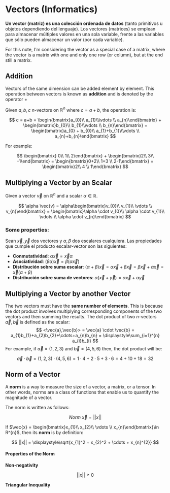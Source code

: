 # Vectors (Informatics)

**Un vector (matriz) es una colección ordenada de datos** (tanto primitivos u objetos dependiendo del lenguaje). Los vectores (matrices) se emplean para almacenar múltiples valores en una sola variable, frente a las variables que sólo pueden almacenar un valor (por cada variable).

For this note, I'm considering the vector as a special case of a matrix, where the vector is a matrix with one and only one row (or column), but at the end still a matrix.

## Addition

Vectors of the same dimension can be added element by element. This operation between vectors is known as **addition** and is denoted by the operator $+$

Given $a,b,c$ $n$-vectors on $\mathbb{R}^{n}$ where $c=a+b$, the operation is:

$$
c = a+b = \begin{bmatrix}a_{0}\\ a_{1}\\\vdots \\ a_{n}\end{bmatrix} + \begin{bmatrix}b_{0}\\ b_{1}\\\vdots \\ b_{n}\end{bmatrix} = \begin{bmatrix}a_{0} + b_{0}\\ a_{1}+b_{1}\\\vdots \\ a_{n}+b_{n}\end{bmatrix}
$$

For example:

$$
\begin{bmatrix} 0\\ 1\\ 2\end{bmatrix} + \begin{bmatrix}2\\ 3\\ -1\end{bmatrix} = \begin{bmatrix}0+2\\ 1+3 \\ 2-1\end{bmatrix} = \begin{bmatrix}2\\ 4 \\ 1\end{bmatrix}
$$


## Multiplying a Vector by an Scalar

Given a vector $\vec{v}$ on $\mathbb{R}^{n}$ and a scalar $\alpha \in \mathbb{R}$.

$$
\alpha \vec{v} = \alpha\begin{bmatrix}v_{0}\\ v_{1}\\ \vdots \\ v_{n}\end{bmatrix} = \begin{bmatrix}\alpha \cdot v_{0}\\ \alpha \cdot v_{1}\\ \vdots \\ \alpha \cdot v_{n}\end{bmatrix}
$$

### Some properties:
Sean $\vec{x},\vec{y}$ dos vectores y $\alpha, \beta$ dos escalares cualquiera. Las propiedades que cumple el producto escalar-vector son las siguientes:

* **Conmutatividad**: $\alpha \vec{x} = \vec{x}\alpha$
* **Asociatividad**: $(\beta \alpha)\vec{x} = \beta (\alpha\vec{x})$
* **Distribución sobre suma escalar**: $(\alpha + \beta)\vec{x} = \alpha \vec{x} + \beta\vec{x} =\beta\vec{x} + \alpha\vec{x} = \vec{x}(\alpha + \beta)$
* **Distribución sobre suma de vectores**: $\alpha (\vec{x}+\vec{y}) = \alpha\vec{x} + \alpha\vec{y}$


## Multiplying a Vector by another Vector
The two vectors must have the **same number of elements**. This is because the dot product involves multiplying corresponding components of the two vectors and then summing the results.
The dot product of two $n$-vectors $\vec{a},\vec{b}$ is defined as the scalar:
$$
<\vec{a},\vec{b}> = \vec{a} \cdot \vec{b} = a_{1}b_{1}+a_{2}b_{2}+\cdots+a_{n}b_{n} = \displaystyle\sum_{i=1}^{n} a_{i}b_{i}
$$
For example, if $\vec{a}=(1,2,3)$ and $\vec{b}=(4,5,6)$ then, the dot product will be:

$$
\vec{a}\cdot\vec{b} = (1,2,3)\cdot (4,5,6) = 1\cdot 4+2\cdot 5 + 3\cdot 6 = 4+10+18=32
$$


## Norm of a Vector

A **norm** is a way to measure the size of a vector, a matrix, or a tensor. In other words, norms are a class of functions that enable us to quantify the magnitude of a vector.

The norm is written as follows:

$$Norm~\vec{x}=||x||$$

If $\vec{x} = \begin{bmatrix}x_{1}\\ x_{2}\\ \vdots \\ x_{n}\end{bmatrix}\in R^{n}$, then its **norm** is by definition:

$$
||x|| = \displaystyle\sqrt{x_{1}^2 + x_{2}^2 + \cdots + x_{n}^{2}}
$$

#### Properties of the Norm

**Non-negativity**

$$||x||\ge0$$

**Triangular Inequality**

$$$$